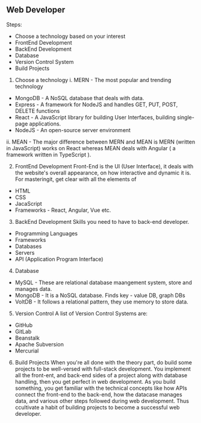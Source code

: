 ## Web Developer

Steps:
- Choose a technology based on your interest
- FrontEnd Development
- BackEnd Development
- Database
- Version Control System
- Build Projects

1. Choose a technology
i. MERN - The most popular and trending technology
- MongoDB - A NoSQL database that deals with data.
- Express - A framework for NodeJS and handles GET, PUT, POST, DELETE functions
- React - A JavaScript library for building User Interfaces, building single-page applications.
- NodeJS - An open-source server environment

ii. MEAN - The major difference between MERN and MEAN is MERN (written in JavaScript) works on React whereas MEAN deals with Angular ( a framework written in TypeScript ).

2. FrontEnd Development
Front-End is the UI (User Interface), it deals with the website's overall appearance, on how interactive and dynamic it is. For masteringit, get clear with all the elements of
- HTML
- CSS
- JacaScript
- Frameworks - React, Angular, Vue etc.


3. BackEnd Development
Skills you need to have to back-end developer.
- Programming Languages
- Frameworks
- Databases
- Servers
- API (Application Program Interface)

4. Database
- MySQL - These are relational database maangement system, store and manages data. 
- MongoDB - It is a NoSQL database. Finds key - value DB, graph DBs
- VoltDB - It follows a relational pattern, they use memory to store data.


5. Version Control
A list of Version Control Systems are:
- GitHub
- GitLab
- Beanstalk
- Apache Subversion
- Mercurial


6. Build Projects
When you're all done with the theory part, do build some projects to be well-versed with full-stack development. You implement all the front-ent, and back-end sides of a project along with database handling, then you get perfect in web development. As you build something, you get familiar with the technical concepts like how APIs connect the front-end to the back-end, how the datacase manages data, and various other steps followed during web development. Thus ccultivate a habit of building projects to become a successful web developer.
